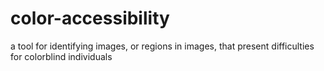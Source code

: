 # color-accessibility
a tool for identifying images, or regions in images, that present difficulties for colorblind individuals

